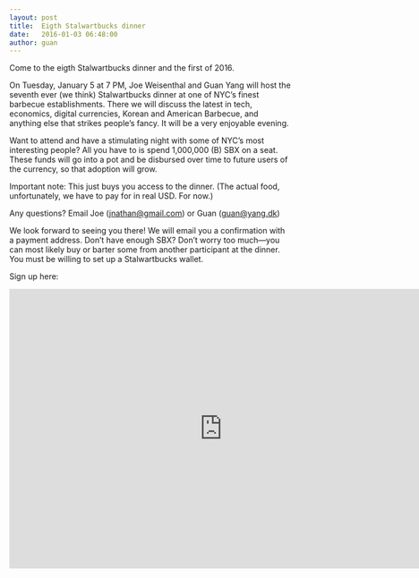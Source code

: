 ```yaml
---
layout: post
title:  Eigth Stalwartbucks dinner
date:   2016-01-03 06:48:00
author: guan
---
```


Come to the eigth Stalwartbucks dinner and the first of 2016.

On Tuesday, January 5 at 7 PM, Joe Weisenthal and Guan Yang will host the seventh ever (we think) Stalwartbucks dinner at one of NYC’s finest barbecue establishments. There we will discuss the latest in tech, economics, digital currencies, Korean and American Barbecue, and anything else that strikes people’s fancy. It will be a very enjoyable evening.

Want to attend and have a stimulating night with some of NYC’s most interesting people? All you have to is spend 1,000,000 (B) SBX on a seat. These funds will go into a pot and be disbursed over time to future users of the currency, so that adoption will grow.

Important note: This just buys you access to the dinner. (The actual food, unfortunately, we have to pay for in real USD. For now.)

Any questions? Email Joe (jnathan@gmail.com) or Guan (guan@yang.dk)

We look forward to seeing you there! We will email you a confirmation with a payment address. Don’t have enough SBX? Don’t worry too much—you can most likely buy or barter some from another participant at the dinner. You must be willing to set up a Stalwartbucks wallet.

Sign up here:

<iframe src="https://docs.google.com/forms/d/11rGxCjcj6trajd4Kh4VOCGtxBeGywRUGW-ir1MG01dg/viewform?embedded=true" width="760" height="500" frameborder="0" marginheight="0" marginwidth="0">Loading...</iframe>

